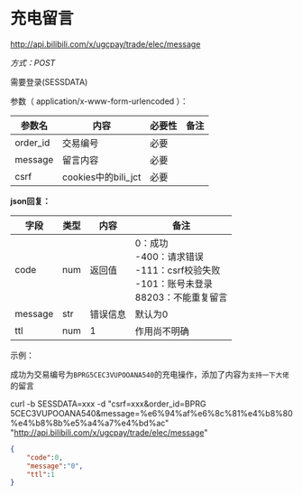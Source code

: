 # 充电留言

http://api.bilibili.com/x/ugcpay/trade/elec/message

*方式：POST*

需要登录(SESSDATA)

参数（ application/x-www-form-urlencoded ）：

| 参数名   | 内容                | 必要性 | 备注 |
| -------- | ------------------- | ------ | ---- |
| order_id | 交易编号            | 必要   |      |
| message  | 留言内容            | 必要   |      |
| csrf     | cookies中的bili_jct | 必要   |      |

**json回复：**

| 字段    | 类型 | 内容     | 备注                                                         |
| ------- | ---- | -------- | ------------------------------------------------------------ |
| code    | num  | 返回值   | 0：成功 <br />-400：请求错误<br />-111：csrf校验失败<br />-101：账号未登录<br />88203：不能重复留言 |
| message | str  | 错误信息 | 默认为0                                                      |
| ttl     | num  | 1        | 作用尚不明确                                                 |

示例：

成功为交易编号为`BPRG5CEC3VUPOOANA540`的充电操作，添加了内容为`支持一下大佬`的留言

curl -b SESSDATA=xxx -d "csrf=xxx&order_id=BPRG
5CEC3VUPOOANA540&message=%e6%94%af%e6%8c%81%e4%b8%80%e4%b8%8b%e5%a4%a7%e4%bd%ac" "http://api.bilibili.com/x/ugcpay/trade/elec/message"

```json
{
    "code":0,
    "message":"0",
    "ttl":1
}
```


